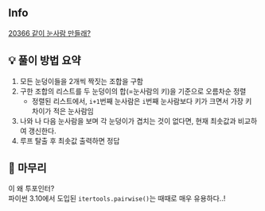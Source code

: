 ## Info
[20366 같이 눈사람 만들래?](https://www.acmicpc.net/problem/20366)

## 💡 풀이 방법 요약
1. 모든 눈덩이들을 2개씩 짝짓는 조합을 구함
2. 구한 조합의 리스트를 두 눈덩이의 합(=눈사람의 키)을 기준으로 오름차순 정렬
   - 정렬된 리스트에서, `i+1`번째 눈사람은 `i`번째 눈사람보다 키가 크면서 가장 키 차이가 적은 눈사람임
3. 나와 나 다음 눈사람을 보며 각 눈덩이가 겹치는 것이 없다면, 현재 최솟값과 비교하여 갱신한다.
4. 루프 탈출 후 최솟값 출력하면 정답

## 🙂 마무리
이 왜 투포인터?  
파이썬 3.10에서 도입된 `itertools.pairwise()`는 때때로 매우 유용하다..!
